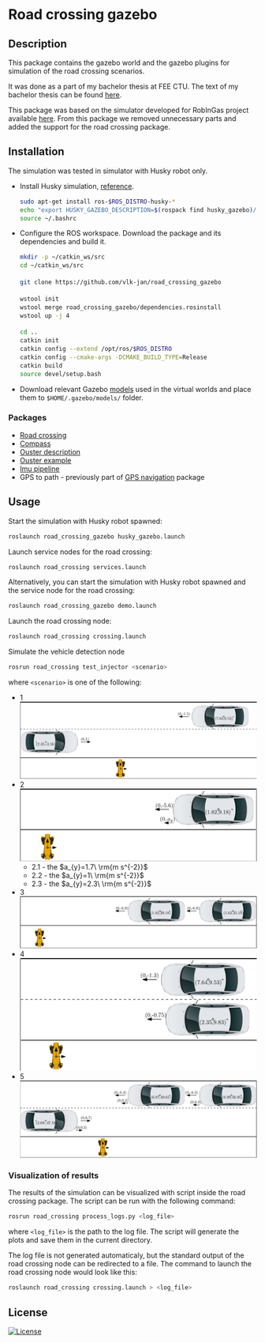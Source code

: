# Road crossing gazebo

## Description

This package contains the gazebo world and the gazebo plugins for simulation of the road crossing scenarios.

It was done as a part of my bachelor thesis at FEE CTU. The text of my bachelor thesis can be found [here](https://github.com/vlk-jan/bachelor_thesis).

This package was based on the simulator developed for RobInGas project available [here](https://github.com/ctu-vras/robingas_mission_gazebo). From this package we removed unnecessary parts and added the support for the road crossing package.

## Installation

The simulation was tested in simulator with Husky robot only.

- Install Husky simulation, [reference](http://wiki.ros.org/husky_navigation/Tutorials).
    ```bash
    sudo apt-get install ros-$ROS_DISTRO-husky-*
    echo "export HUSKY_GAZEBO_DESCRIPTION=$(rospack find husky_gazebo)/urdf/description.gazebo.xacro" >> ~/.bashrc
    source ~/.bashrc
    ```
- Configure the ROS workspace. Download the package and its dependencies and build it.
    ```bash
    mkdir -p ~/catkin_ws/src
    cd ~/catkin_ws/src

    git clone https://github.com/vlk-jan/road_crossing_gazebo

    wstool init
    wstool merge road_crossing_gazebo/dependencies.rosinstall
    wstool up -j 4

    cd ..
    catkin init
    catkin config --extend /opt/ros/$ROS_DISTRO
    catkin config --cmake-args -DCMAKE_BUILD_TYPE=Release
    catkin build
    source devel/setup.bash
    ```
- Download relevant Gazebo [models](http://subtdata.felk.cvut.cz/robingas/data/gazebo/models/) used in the virtual worlds and place them to `$HOME/.gazebo/models/` folder.

### Packages

- [Road crossing](https://github.com/vlk-jan/road_crossing)
- [Compass](https://github.com/ctu-vras/compass)
- [Ouster description](https://github.com/nlunscher-cpr/ouster_description)
- [Ouster example](https://github.com/wilselby/ouster_example)
- [Imu pipeline](https://github.com/ros-perception/imu_pipeline)
- GPS to path - previously part of [GPS navigation](https://github.com/ctu-vras/gps-navigation) package

## Usage

Start the simulation with Husky robot spawned:
```bash
roslaunch road_crossing_gazebo husky_gazebo.launch
```
Launch service nodes for the road crossing:
```bash
roslaunch road_crossing services.launch
```
Alternatively, you can start the simulation with Husky robot spawned and the service node for the road crossing:
```bash
roslaunch road_crossing_gazebo demo.launch
```
Launch the road crossing node:
```bash
roslaunch road_crossing crossing.launch
```
Simulate the vehicle detection node
```bash
rosrun road_crossing test_injector <scenario>
```
where `<scenario>` is one of the following:
- 1
    ![](./docs/scene1.png)
- 2
    ![](./docs/scene2.png)
    - 2.1 - the $a_{y}=1.7\ \rm{m s^{-2}}$
    - 2.2 - the $a_{y}=1\ \rm{m s^{-2}}$
    - 2.3 - the $a_{y}=2.3\ \rm{m s^{-2}}$
- 3
    ![](./docs/scene3.png)
- 4
    ![](./docs/scene4.png)
- 5
    ![](./docs/scene5.png)

### Visualization of results

The results of the simulation can be visualized with script inside the road crossing package. The script can be run with the following command:
```bash
rosrun road_crossing process_logs.py <log_file>
```
where `<log_file>` is the path to the log file. The script will generate the plots and save them in the current directory.

The log file is not generated automaticaly, but the standard output of the road crossing node can be redirected to a file. The command to launch the road crossing node would look like this:
```bash
roslaunch road_crossing crossing.launch > <log_file>
```

## License

[![License](https://img.shields.io/badge/License-BSD_3--Clause-blue.svg)](https://github.com/vlk-jan/road_crossing_gazebo/blob/master/LICENSE)
